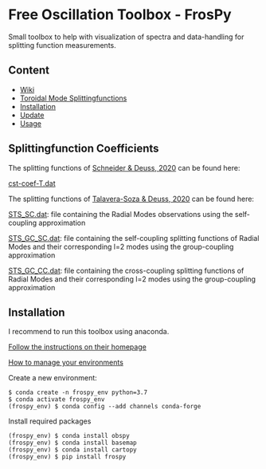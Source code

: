# Free Oscillation Toolbox - FrosPy
Small toolbox to help with visualization of spectra and data-handling for splitting function measurements.
## Content
 * [Wiki](https://github.com/s-schneider/frospy/wiki/Home:-Free-Oscillation-Toolbox---FrosPy)
 * [Toroidal Mode Splittingfunctions](#toroidal-mode-splittingfunctions)
 * [Installation](#installation)
 * [Update](#update)
 * [Usage](#usage)

## Splittingfunction Coefficients

The splitting functions of [Schneider & Deuss, 2020](https://doi.org/10.1093/gji/ggaa567) can be found here:

[cst-coef-T.dat](https://github.com/s-schneider/frospy/tree/main/frospy/data/SAS/cst-coef-T.dat)

The splitting functions of [Talavera-Soza & Deuss, 2020](https://doi.org/10.1093/gji/ggaa499) can be found here:


[STS_SC.dat](https://github.com/s-schneider/frospy/blob/main/frospy/data/STS/STS_SC.dat): file containing the Radial Modes observations using the self-coupling approximation

[STS_GC_SC.dat](https://github.com/s-schneider/frospy/blob/main/frospy/data/STS/STS_GC_SC.dat): file containing the self-coupling splitting functions of Radial Modes and their corresponding l=2 modes using the group-coupling approximation

[STS_GC_CC.dat](https://github.com/s-schneider/frospy/blob/main/frospy/data/STS/STS_GC_CC.dat): file containing the cross-coupling splitting functions of Radial Modes and their corresponding l=2 modes using the group-coupling approximation



## Installation
I recommend to run this toolbox using anaconda.

[Follow the instructions on their homepage](https://www.anaconda.com/download/)

[How to manage your environments](https://conda.io/docs/user-guide/tasks/manage-environments.html)

Create a new environment:
```
$ conda create -n frospy_env python=3.7
$ conda activate frospy_env
(frospy_env) $ conda config --add channels conda-forge
```

Install required packages
```
(frospy_env) $ conda install obspy
(frospy_env) $ conda install basemap
(frospy_env) $ conda install cartopy
(frospy_env) $ pip install frospy
```
